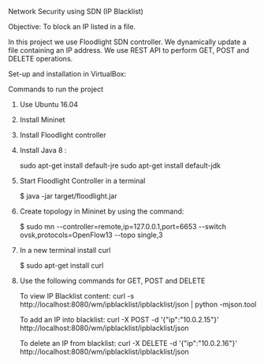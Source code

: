 Network Security using SDN (IP Blacklist)

Objective: To block an IP listed in a file.

In this project we use Floodlight SDN controller. We dynamically update a file containing an IP address. We use REST API to perform GET, POST and DELETE operations.

Set-up and installation in VirtualBox:

Commands to run the project

1. Use Ubuntu 16.04
2. Install Mininet
3. Install Floodlight controller 
4. Install Java 8 :

   sudo apt-get install default-jre 
   sudo apt-get install default-jdk
   
5. Start Floodlight Controller in a terminal

   $ java -jar target/floodlight.jar
   
6. Create topology in Mininet by using the command:

    $ sudo mn --controller=remote,ip=127.0.0.1,port=6653 --switch ovsk,protocols=OpenFlow13 --topo single,3
    
7. In a new terminal install curl

   $ sudo apt-get install curl
   
8. Use the following commands for GET, POST and DELETE

   To view IP Blacklist content: curl -s http://localhost:8080/wm/ipblacklist/ipblacklist/json | python -mjson.tool
   
   To add an IP into blacklist: curl -X POST -d '{"ip":"10.0.2.15"}' http://localhost:8080/wm/ipblacklist/ipblacklist/json
   
   To delete an IP from blacklist: curl -X DELETE -d '{"ip":"10.0.2.16"}' http://localhost:8080/wm/ipblacklist/ipblacklist/json

